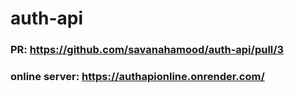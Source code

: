# auth-api

### PR: https://github.com/savanahamood/auth-api/pull/3

### online server: https://authapionline.onrender.com/